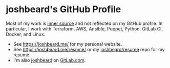 # joshbeard's GitHub Profile

Most of my work is [inner source](https://en.wikipedia.org/wiki/Inner_source) and not reflected on my GitHub profile. In particular, I work with Terraform, AWS, Ansible, Puppet, Python, GitLab CI, Docker, and Linux.

* See <https://joshbeard.me/> for my personal website.
* See <https://joshbeard.me/resume/> or my [joshbeard/resume](https://github.com/joshbeard/resume/blob/master/README.md) repo for my resume.
* I'm also [joshbeard](https://gitlab.com/joshbeard) on [GitLab.com](https://gitlab.com/joshbeard).

